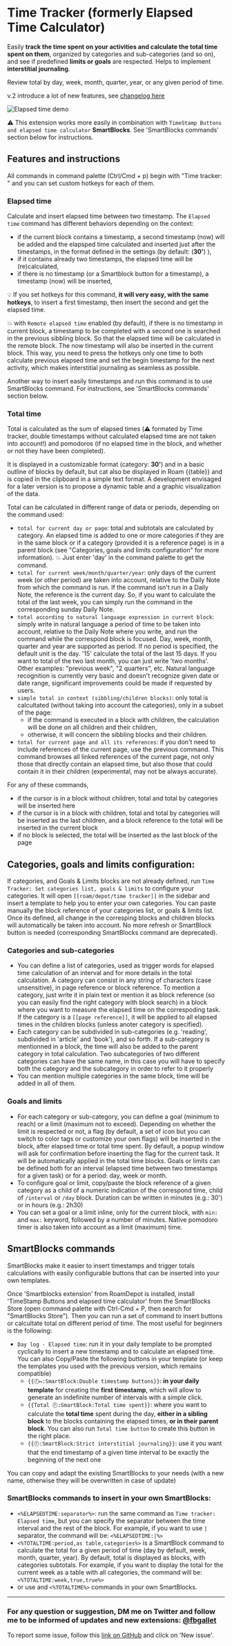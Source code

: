 # Time Tracker (formerly Elapsed Time Calculator)

Easily **track the time spent on your activities and calculate the total time spent on them**, organized by categories and sub-categories (and so on), and see if predefined **limits or goals** are respected. Helps to implement **interstitial journaling**.

Review total by day, week, month, quarter, year, or any given period of time.

v.2 introduce a lot of new features, see [changelog here](https://github.com/fbgallet/roam-extension-elapsed-time/blob/main/CHANGELOG.md)

![Elapsed time demo](https://user-images.githubusercontent.com/74436347/184550335-ac5acde2-c9f9-459b-8e30-ec239abd7041.gif)


⚠️ This extension works more easily in combination with `TimeStamp Buttons and elapsed time calculator` **SmartBlocks**. See 'SmartBlocks commands' section below for instructions.

## Features and instructions

All commands in command palette (Ctrl/Cmd + p) begin with "Time tracker: " and you can set custom hotkeys for each of them.

### Elapsed time
Calculate and insert elapsed time between two timestamp. The `Elapsed time` command has different behaviors depending on the context:
  - if the current block contains a timestamp, a second timestamp (now) will be added and the elapsped time calculated and inserted just after the timestamps, in the format defined in the settings (by default: (**30'**) ),
  - if it contains already two timestamps, the elapsed time will be (re)calculated,
  - if there is no timestamp (or a Smartblock button for a timestamp), a timestamp (now) will be inserted,

💡 If you set hotkeys for this command, **it will very easy, with the same hotkeys**, to insert a first timestamp, then insert the second and get the elapsed time.

💥 with `Remote elapsed time` enabled (by default), if there is no timestamp in current block, a timestamp to be completed with a second one is searched in the previous sibbling block. So that the elapsed time will be calculated in the remote block. The now timestamp will also be inserted in the current block. This way, you need to press the hotkeys only one time to both calculate previous elapsed time and set the begin timestamp for the next activity, which makes interstitial journaling as seamless as possible.

Another way to insert easily timestamps and run this command is to use SmartBlocks command. For instructions, see 'SmartBlocks commands' section below.

### Total time
Total is calculated as the sum of elapsed times (⚠️ formated by Time tracker, double timestamps without calculated elapsed time are not taken into account!) and pomodoros (if no elapsed time in the block, and whether or not they have been completed).

It is displayed in a customizable format (category: **30'**) and in a basic outline of blocks by default, but cat also be displayed in Roam {{table}} and is copied in the clipboard in a simple text format. A development envisaged for a later version is to propose a dynamic table and a graphic visualization of the data.

Total can be calculated in different range of data or periods, depending on the command used:
  - `total for current day or page`: total and subtotals are calculated by category. An elapsed time is added to one or more categories if they are in the same block or if a category (provided it is a reference page) is in a parent block (see "Categories, goals and limits configuration" for more information). 💥 Just enter 'day' in the command palette to get the command.
  - `total for current week/month/quarter/year`: only days of the current week (or other period) are taken into account, relative to the Daily Note from which the command is run. If the command isn't run in a Daily Note, the reference is the current day. So, if you want to calculate the total of the last week, you can simply run the command in the corresponding sunday Daily Note.
  - `total according to natural language expression in current block`: simply write in natural language a period of time to be taken into account, relative to the Daily Note where you write, and run the command while the correspond block is focused. Day, week, month, quarter and year are supported as period. If no period is specified, the default unit is the day. '15' calculate the total of the last 15 days. If you want to total of the two last month, you can just write 'two months'. Other examples: "previous week", "2 quarters", etc. Natural language recognition is currently very basic and doesn't recognize given date or date range, significant improvements could be made if requested by users.
  - `simple total in context (sibbling/children blocks)`: only total is calcultated (without taking into account the categories), only in a subset of the page:
    -  if the command is executed in a block with children, the calculation will be done on all children and their children,
    -  otherwise, it will concern the sibbling blocks and their children.
  - `total for current page and all its references`: if you don't need to include references of the current page, use the previous command. This command browses all linked references of the current page, not only those that directly contain an elapsed time, but also those that could contain it in their children (experimental, may not be always accurate).

For any of these commands, 
  - if the cursor is in a block without children, total and total by categories will be inserted here
  - if the cursor is in a block with children, total and total by categories will be inserted as the last children, and a block reference to the total will be inserted in the current block
  - if no block is selected, the total will be inserted as the last block of the page

## Categories, goals and limits configuration: 

If categories, and Goals & Limits blocks are not already defined, run `Time Tracker: Set categories list, goals & limits` to configure your categories. It will open `[[roam/depot/time tracker]]` in the sidebar and insert a template to help you to enter your own categories. You can paste manually the block reference of your categories list, or goals & limits list. Once its defined, all change in the corresping blocks and children blocks will automatically be taken into account. No more refresh or SmartBlock button is needed (corresponding SmartBlocks command are deprecated).

### Categories and sub-categories
  - You can define a list of categories, used as trigger words for elapsed time calculation of an interval and for more details in the total calculation. A category can consist in any string of characters (case unsensitive), in page reference or block reference. To mention a category, just write it in plain text or mention it as block reference (so you can easily find the right category with block search) in a block where you want to measure the elapsed time on the correspoding task. If the category is a `[[page reference]]`, it will be applied to all elapsed times in the children blocks (unless anoter category is specified).
  - Each category can be subdivided in sub-categories (e.g. 'reading', subdivided in 'article' and 'book'), and so forth. If a sub-category is mentionned in a block, the time will also be added to the parent category in total calculation. Two subcategories of two different categories can have the same name, in this case you will have to specify both the category and the subcategory in order to refer to it properly
  - You can mention multiple categories in the same block, time will be added in all of them.

### Goals and limits
- For each category or sub-category, you can define a goal (minimum to reach) or a limit (maximum not to exceed). Depending on whether the limit is respected or not, a flag (by default, a set of icon but you can switch to color tags or customize your own flags) will be inserted in the block, after elapsed time or total time spent. By default, a popup window will ask for confirmation before inserting the flag for the current task. It will be automatically applied in the total time blocks. Goals or limits can be defined both for an interval (elapsed time between two timestamps for a given task) or for a period: day, week or month.
- To configure goal or limit, copy/paste the block reference of a given category as a child of a numeric indication of the correspond time, child of `/interval` or `/day` block. Duration can be written in minutes (e.g.: 30') or in hours (e.g.: 2h30)
- You can set a goal or a limit inline, only for the current block, with `min:` and `max:` keyword, followed by a number of minutes. Native pomodoro timer is also taken into account as a limit (maximum) time.

## SmartBlocks commands

SmartBlocks make it easier to insert timestamps and trigger totals calculations with easily configurable buttons that can be inserted into your own templates.

Once 'Smartblocks extension' from RoamDepot is installed, install 'TimeStamp Buttons and elapsed time calculator' from the SmartBlocks Store (open command palette with Ctrl-Cmd + P, then search for "SmartBlocks Store"). Then you can run a set of command to insert buttons or calcultate total on different period of time. The most useful for beginners is the following:

  - `Day log - Elapsed time`: run it in your daily template to be prompted cyclically to insert a new timestamp and to calculate an elapsed time. You can also Copy/Paste the following buttons in your template (or keep the templates you used with the previous version, which remains compatible)
    - `{{🕗↦:SmartBlock:Double timestamp buttons}}`: **in your daily template** for creating the **first timestamp**, which will allow to generate an indefinite number of intervals with a simple click.
    - `{{Total 🕗:SmartBlock:Total time spent}}`: where you want to calculate the **total time** spent during the day, **either in a sibling block** to the blocks containing the elapsed times, **or in their parent block**. You can also run `Total time button` to create this button in the right place.
    - `{{🕗:SmartBlock:Strict interstitial journaling}}`: use it you want that the end timestamp of a given time interval to be exactly the beginning of the next one

You can copy and adapt the existing SmartBlocks to your needs (with a new name, otherwise they will be overwritten in case of update)

### SmartBlocks commands to insert in your own SmartBlocks:
  - `<%ELAPSEDTIME:separator%>`: run the same command as `Time tracker: Elapsed time`, but you can specify the separator between the time interval and the rest of the block. For example, if you want to use `|` separator, the command will be: `<%ELAPSEDTIME:|%>`
  - `<%TOTALTIME:period,as table,categories%>` is a SmartBlock command to calculate the total for a given period of time (day by default, week, month, quarter, year). By default, total is displayed as blocks, with categories subtotals. For example, if you want to display the total for the current week as a table with all categories, the command will be: `<%TOTALTIME:week,true,true%>`
  -  or use  and `<%TOTALTIME%>` commands in your own SmartBlocks.

---

### For any question or suggestion, DM me on Twitter and follow me to be informed of updates and new extensions: [@fbgallet](https://twitter.com/fbgallet)

To report some issue, follow this [link on GitHub](https://github.com/fbgallet/roam-extension-elapsed-time/issues) and click on 'New issue'.
